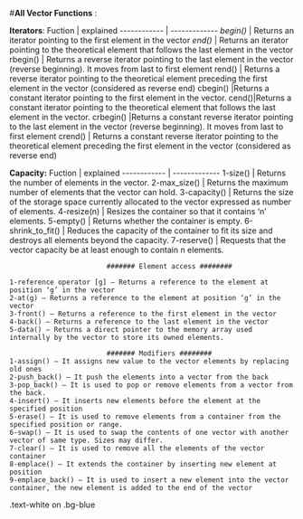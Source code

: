 #**All Vector Functions** :

**Iterators**:
Fuction | explained
------------ | -------------
*begin()* | Returns an iterator pointing to the first element in the vector
*end()* | Returns an iterator pointing to the theoretical element that follows the last element in the vector
rbegin() | Returns a reverse iterator pointing to the last element in the vector (reverse beginning). It moves from last to first element
rend() | Returns a reverse iterator pointing to the theoretical element preceding the first element in the vector (considered as reverse end)
cbegin() |Returns a constant iterator pointing to the first element in the vector.
cend()|Returns a constant iterator pointing to the theoretical element that follows the last element in the vector.
crbegin() |Returns a constant reverse iterator pointing to the last element in the vector (reverse beginning). It moves from last to first element
crend() | Returns a constant reverse iterator pointing to the theoretical element preceding the first element in the vector (considered as reverse end)

                           
**Capacity:** 
Fuction | explained
------------ | -------------
1-size() | Returns the number of elements in the vector.
2-max_size() | Returns the maximum number of elements that the vector can hold.
3-capacity() | Returns the size of the storage space currently allocated to the vector expressed as number of elements.
4-resize(n) | Resizes the container so that it contains ‘n’ elements.
5-empty() | Returns whether the container is empty.
6-shrink_to_fit() | Reduces the capacity of the container to fit its size and destroys all elements beyond the capacity.
7-reserve() | Requests that the vector capacity be at least enough to contain n elements.
                           
						   
                            ####### Element access ########

	1-reference operator [g] – Returns a reference to the element at position ‘g’ in the vector
    2-at(g) – Returns a reference to the element at position ‘g’ in the vector
    3-front() – Returns a reference to the first element in the vector
    4-back() – Returns a reference to the last element in the vector
    5-data() – Returns a direct pointer to the memory array used internally by the vector to store its owned elements.
                            
                            ####### Modifiers ########
    1-assign() – It assigns new value to the vector elements by replacing old ones
    2-push_back() – It push the elements into a vector from the back
    3-pop_back() – It is used to pop or remove elements from a vector from the back.
    4-insert() – It inserts new elements before the element at the specified position
    5-erase() – It is used to remove elements from a container from the specified position or range.
    6-swap() – It is used to swap the contents of one vector with another vector of same type. Sizes may differ.
    7-clear() – It is used to remove all the elements of the vector container
    8-emplace() – It extends the container by inserting new element at position
    9-emplace_back() – It is used to insert a new element into the vector container, the new element is added to the end of the vector
	
<div class="text-white bg-blue mb-2">
  .text-white on .bg-blue